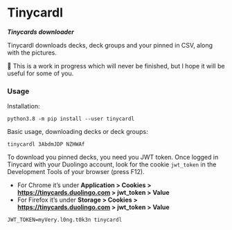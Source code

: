 # Tinycardl

**_Tinycards downloader_**

Tinycardl downloads decks, deck groups and your pinned in CSV, along with the pictures.

🚧 This is a work in progress which will never be finished, but I hope it will be useful for some of you.

### Usage

Installation:

`python3.8 -m pip install --user tinycardl`

Basic usage, downloading decks or deck groups:

`tinycardl 3AbdmJDP NZHWAf`

To download you pinned decks, you need you JWT token.
Once logged in Tinycard with your Duolingo account, look for the cookie `jwt_token` in the Development Tools of your browser (press F12).  
- For Chrome it’s under **Application > Cookies > https://tinycards.duolingo.com > jwt_token > Value**  
- For Firefox it’s under **Storage > Cookies > https://tinycards.duolingo.com > jwt_token > Value**  

`JWT_TOKEN=myVery.l0ng.t0k3n tinycardl`

